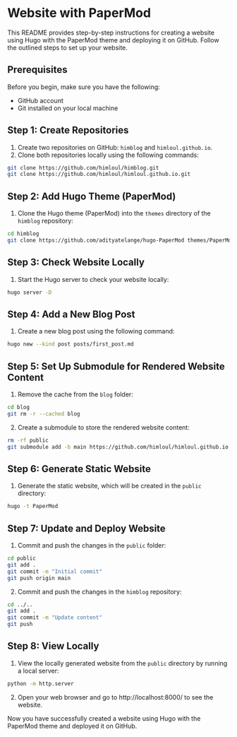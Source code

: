 # Website with PaperMod

This README provides step-by-step instructions for creating a website using Hugo with the PaperMod theme and deploying it on GitHub. Follow the outlined steps to set up your website.

## Prerequisites
Before you begin, make sure you have the following:

- GitHub account
- Git installed on your local machine

## Step 1: Create Repositories
1. Create two repositories on GitHub: `himblog` and `himloul.github.io`.
2. Clone both repositories locally using the following commands:
```bash
git clone https://github.com/himloul/himblog.git
git clone https://github.com/himloul/himloul.github.io.git
```

## Step 2: Add Hugo Theme (PaperMod)
1. Clone the Hugo theme (PaperMod) into the `themes` directory of the `himblog` repository:
```bash
cd himblog
git clone https://github.com/adityatelange/hugo-PaperMod themes/PaperMod --depth=1
```

## Step 3: Check Website Locally
1. Start the Hugo server to check your website locally:
```bash
hugo server -D
```

## Step 4: Add a New Blog Post
1. Create a new blog post using the following command:
```bash
hugo new --kind post posts/first_post.md
```

## Step 5: Set Up Submodule for Rendered Website Content
1. Remove the cache from the `blog` folder:
```bash
cd blog
git rm -r --cached blog
```
2. Create a submodule to store the rendered website content:
```bash
rm -rf public
git submodule add -b main https://github.com/himloul/himloul.github.io.git public
```

## Step 6: Generate Static Website
1. Generate the static website, which will be created in the `public` directory:
```bash
hugo -t PaperMod
```

## Step 7: Update and Deploy Website
1. Commit and push the changes in the `public` folder:
```bash
cd public
git add .
git commit -m "Initial commit"
git push origin main
```
2. Commit and push the changes in the `himblog` repository:
```bash
cd ../..
git add .
git commit -m "Update content"
git push
```

## Step 8: View Locally
1. View the locally generated website from the `public` directory by running a local server:
```bash
python -m http.server
```
2. Open your web browser and go to http://localhost:8000/ to see the website.

Now you have successfully created a website using Hugo with the PaperMod theme and deployed it on GitHub.